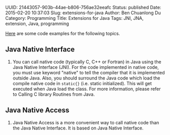 UUID: 21443057-903b-44ae-b806-756ae32eeafc
Status: published
Date: 2015-02-20 10:37:03
Slug: extensions-for-java
Author: Ben Chuanlong Du
Category: Programming
Title: Extensions for Java
Tags: JNI, JNA, extension, Java, programming


[Here](https://bitbucket.org/dclong/java_learn/src/1d6428249cae93dc7ad6ca61fa93479dcc7390fc/src/study/access?at=master) are some code examples for the following topics.
## Java Native Interface

1. You can call native code (typically C, C++ or Fortran) in Java using the Java Native Interface (JNI). 
For the code implemented in native code, 
you must use keyword "native" to tell the compiler that it is implemented outside Java. 
Also, 
you should surround the Java code which load the compile native code in `static{}` 
(i.e. static initialized). 
This will get executed when Java load the class. 
For more information, please refer to Calling C library Routines from Java.

## Java Native Access

1. Java Native Access is a more convenient way to call native code than the Java Native Interface.
It is based on Java Native Interface.


